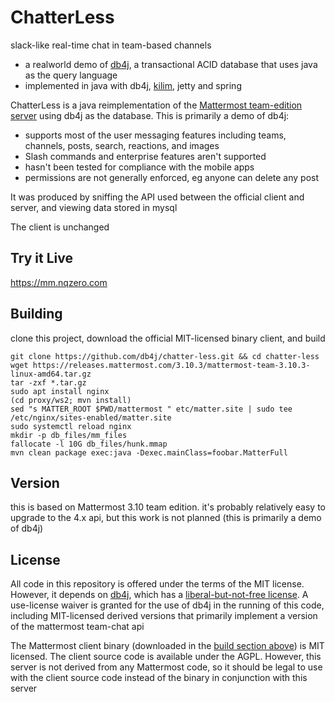 # ChatterLess

slack-like real-time chat in team-based channels
* a realworld demo of [db4j](https://github.com/db4j/db4j), a transactional ACID database that uses java as the query language
* implemented in java with db4j, [kilim](https://github.com/nqzero/kilim), jetty and spring


ChatterLess is a java reimplementation of the [Mattermost team-edition server](https://github.com/mattermost/mattermost-server) using db4j as the database.
This is primarily a demo of db4j:

* supports most of the user messaging features including teams, channels, posts, search, reactions, and images
* Slash commands and enterprise features aren't supported
* hasn't been tested for compliance with the mobile apps
* permissions are not generally enforced, eg anyone can delete any post

It was produced by sniffing the API used between the official client and server, and viewing data stored in mysql

The client is unchanged

## Try it Live

https://mm.nqzero.com

## Building

clone this project, download the official MIT-licensed binary client, and build

```
git clone https://github.com/db4j/chatter-less.git && cd chatter-less
wget https://releases.mattermost.com/3.10.3/mattermost-team-3.10.3-linux-amd64.tar.gz
tar -zxf *.tar.gz
sudo apt install nginx
(cd proxy/ws2; mvn install)
sed "s MATTER_ROOT $PWD/mattermost " etc/matter.site | sudo tee /etc/nginx/sites-enabled/matter.site
sudo systemctl reload nginx
mkdir -p db_files/mm_files
fallocate -l 10G db_files/hunk.mmap
mvn clean package exec:java -Dexec.mainClass=foobar.MatterFull
```

## Version

this is based on Mattermost 3.10 team edition.
it's probably relatively easy to upgrade to the 4.x api, but this work is not planned (this is primarily a demo of db4j)



## License

All code in this repository is offered under the terms of the MIT license.
However, it depends on [db4j](https://github.com/db4j/db4j), which has a [liberal-but-not-free license](https://github.com/db4j/pupl).
A use-license waiver is granted for the use of db4j in the running of this code, including MIT-licensed derived versions that primarily implement a version of the  mattermost team-chat api

The Mattermost client binary (downloaded in the [build section above](#Building)) is MIT licensed.
The client source code is available under the AGPL.
However, this server is not derived from any Mattermost code, so it should be legal to use with the client source code instead of the binary in conjunction with this server








